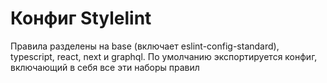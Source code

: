 # Конфиг Stylelint

Правила разделены на base (включает eslint-config-standard), typescript, react, next и graphql. По умолчанию экспортируется конфиг, включающий в себя все эти наборы правил
